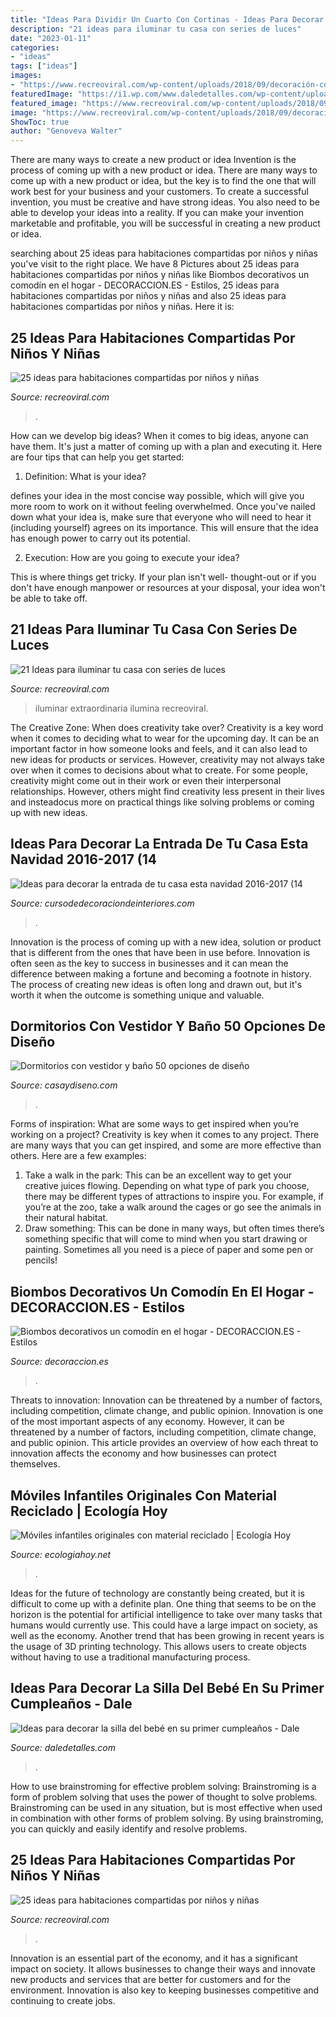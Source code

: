 ```yaml
---
title: "Ideas Para Dividir Un Cuarto Con Cortinas - Ideas Para Decorar La Silla Del Bebé En Su Primer Cumpleaños"
description: "21 ideas para iluminar tu casa con series de luces"
date: "2023-01-11"
categories:
- "ideas"
tags: ["ideas"]
images:
- "https://www.recreoviral.com/wp-content/uploads/2018/09/decoración-con-series-de-luces-recreoviral-3-1-525x700.jpg"
featuredImage: "https://i1.wp.com/www.daledetalles.com/wp-content/uploads/2016/09/silla-de-bebe-decorada19-1.jpg"
featured_image: "https://www.recreoviral.com/wp-content/uploads/2018/09/decoración-con-series-de-luces-recreoviral-3-1-525x700.jpg"
image: "https://www.recreoviral.com/wp-content/uploads/2018/09/decoración-con-series-de-luces-recreoviral-3-1-525x700.jpg"
ShowToc: true
author: "Genoveva Walter"
---
```



There are many ways to create a new product or idea
Invention is the process of coming up with a new product or idea. There are many ways to come up with a new product or idea, but the key is to find the one that will work best for your business and your customers. To create a successful invention, you must be creative and have strong ideas. You also need to be able to develop your ideas into a reality. If you can make your invention marketable and profitable, you will be successful in creating a new product or idea.

	

		
searching about 25 ideas para habitaciones compartidas por niños y niñas you've visit to the right place. We have 8 Pictures about 25 ideas para habitaciones compartidas por niños y niñas like Biombos decorativos un comodín en el hogar - DECORACCION.ES - Estilos, 25 ideas para habitaciones compartidas por niños y niñas and also 25 ideas para habitaciones compartidas por niños y niñas. Here it is:
		
    
## 25 Ideas Para Habitaciones Compartidas Por Niños Y Niñas

<img loading=lazy src="https://www.recreoviral.com/wp-content/uploads/2015/10/Cover-25-ideas-creativas-para-habitaciones-divididas.jpg" onerror="this.onerror=null;this.src='https://tse3.mm.bing.net/th?id=OIP.Dhz9E7nK__Y8BTKZlAi1OAHaD3&amp;pid=15.1';" alt="25 ideas para habitaciones compartidas por niños y niñas">

_Source: recreoviral.com_

>. 

	

How can we develop big ideas?
When it comes to big ideas, anyone can have them. It's just a matter of coming up with a plan and executing it. Here are four tips that can help you get started:
1. Definition: What is your idea?

 defines your idea in the most concise way possible, which will give you more room to work on it without feeling overwhelmed. Once you've nailed down what your idea is, make sure that everyone who will need to hear it (including yourself) agrees on its importance. This will ensure that the idea has enough power to carry out its potential.

2. Execution: How are you going to execute your idea?

This is where things get tricky. If your plan isn't well- thought-out or if you don't have enough manpower or resources at your disposal, your idea won't be able to take off.

    
## 21 Ideas Para Iluminar Tu Casa Con Series De Luces

<img loading=lazy src="https://www.recreoviral.com/wp-content/uploads/2018/09/decoración-con-series-de-luces-recreoviral-3-1-525x700.jpg" onerror="this.onerror=null;this.src='https://tse4.mm.bing.net/th?id=OIP.tO01FsHPYeSqzhHA09wKEgHaJ4&amp;pid=15.1';" alt="21 Ideas para iluminar tu casa con series de luces">

_Source: recreoviral.com_

>iluminar extraordinaria ilumina recreoviral. 

	

The Creative Zone: When does creativity take over?
Creativity is a key word when it comes to deciding what to wear for the upcoming day. It can be an important factor in how someone looks and feels, and it can also lead to new ideas for products or services. However, creativity may not always take over when it comes to decisions about what to create. For some people, creativity might come out in their work or even their interpersonal relationships. However, others might find creativity less present in their lives and insteadocus more on practical things like solving problems or coming up with new ideas.

    
## Ideas Para Decorar La Entrada De Tu Casa Esta Navidad 2016-2017 (14

<img loading=lazy src="https://cursodedecoraciondeinteriores.com/wp-content/uploads/2016/11/Ideas-para-decorar-la-entrada-de-tu-casa-esta-navidad-2016-2017-14-1.jpg" onerror="this.onerror=null;this.src='https://tse2.mm.bing.net/th?id=OIP.UdyjeYIJQDBjfVHtSCzVaAHaJ4&amp;pid=15.1';" alt="Ideas para decorar la entrada de tu casa esta navidad 2016-2017 (14">

_Source: cursodedecoraciondeinteriores.com_

>. 

	

Innovation is the process of coming up with a new idea, solution or product that is different from the ones that have been in use before. Innovation is often seen as the key to success in businesses and it can mean the difference between making a fortune and becoming a footnote in history. The process of creating new ideas is often long and drawn out, but it's worth it when the outcome is something unique and valuable.

    
## Dormitorios Con Vestidor Y Baño 50 Opciones De Diseño

<img loading=lazy src="https://casaydiseno.com/wp-content/uploads/2016/02/dormitorios-con-vestidor-y-bano-plantas-sillon.jpg" onerror="this.onerror=null;this.src='https://tse1.mm.bing.net/th?id=OIP.yco_l4TZ6GjZwtRPPVcTHAHaF4&amp;pid=15.1';" alt="Dormitorios con vestidor y baño 50 opciones de diseño">

_Source: casaydiseno.com_

>. 

	

Forms of inspiration: What are some ways to get inspired when you’re working on a project?
Creativity is key when it comes to any project. There are many ways that you can get inspired, and some are more effective than others. Here are a few examples: 
1. Take a walk in the park: This can be an excellent way to get your creative juices flowing. Depending on what type of park you choose, there may be different types of attractions to inspire you. For example, if you’re at the zoo, take a walk around the cages or go see the animals in their natural habitat. 
2. Draw something: This can be done in many ways, but often times there’s something specific that will come to mind when you start drawing or painting. Sometimes all you need is a piece of paper and some pen or pencils!

    
## Biombos Decorativos Un Comodín En El Hogar - DECORACCION.ES - Estilos

<img loading=lazy src="https://www.decoraccion.es/wp-content/uploads/2019/04/biombos-varios.jpg" onerror="this.onerror=null;this.src='https://tse3.mm.bing.net/th?id=OIP.5chTVVd20wHjw7Wu3wYZUgHaDt&amp;pid=15.1';" alt="Biombos decorativos un comodín en el hogar - DECORACCION.ES - Estilos">

_Source: decoraccion.es_

>. 

	

Threats to innovation: Innovation can be threatened by a number of factors, including competition, climate change, and public opinion.
Innovation is one of the most important aspects of any economy. However, it can be threatened by a number of factors, including competition, climate change, and public opinion. This article provides an overview of how each threat to innovation affects the economy and how businesses can protect themselves.

    
## Móviles Infantiles Originales Con Material Reciclado | Ecología Hoy

<img loading=lazy src="https://ecologiahoy.net/wp-content/uploads/2017/08/moviles.jpg" onerror="this.onerror=null;this.src='https://tse4.mm.bing.net/th?id=OIP.S_U3gMiJ3f65OsYxGx1F1wHaFj&amp;pid=15.1';" alt="Móviles infantiles originales con material reciclado | Ecología Hoy">

_Source: ecologiahoy.net_

>. 

	

Ideas for the future of technology are constantly being created, but it is difficult to come up with a definite plan. One thing that seems to be on the horizon is the potential for artificial intelligence to take over many tasks that humans would currently use. This could have a large impact on society, as well as the economy. Another trend that has been growing in recent years is the usage of 3D printing technology. This allows users to create objects without having to use a traditional manufacturing process.

    
## Ideas Para Decorar La Silla Del Bebé En Su Primer Cumpleaños - Dale

<img loading=lazy src="https://i1.wp.com/www.daledetalles.com/wp-content/uploads/2016/09/silla-de-bebe-decorada19-1.jpg" onerror="this.onerror=null;this.src='https://tse4.mm.bing.net/th?id=OIP.zfDM2xwKnAbo65_4NJqz1wHaJ7&amp;pid=15.1';" alt="Ideas para decorar la silla del bebé en su primer cumpleaños - Dale">

_Source: daledetalles.com_

>. 

	

How to use brainstroming for effective problem solving:
Brainstroming is a form of problem solving that uses the power of thought to solve problems. Brainstroming can be used in any situation, but is most effective when used in combination with other forms of problem solving. By using brainstroming, you can quickly and easily identify and resolve problems.

    
## 25 Ideas Para Habitaciones Compartidas Por Niños Y Niñas

<img loading=lazy src="http://www.recreoviral.com/wp-content/uploads/2015/10/Creativas-habitaciones-compartidas-por-niños-y-niñas-18.jpg" onerror="this.onerror=null;this.src='https://tse3.mm.bing.net/th?id=OIP.OSKZEfi_aVvCtsT8HO04GQHaLG&amp;pid=15.1';" alt="25 ideas para habitaciones compartidas por niños y niñas">

_Source: recreoviral.com_

>. 

	

Innovation is an essential part of the economy, and it has a significant impact on society. It allows businesses to change their ways and innovate new products and services that are better for customers and for the environment. Innovation is also key to keeping businesses competitive and continuing to create jobs.

